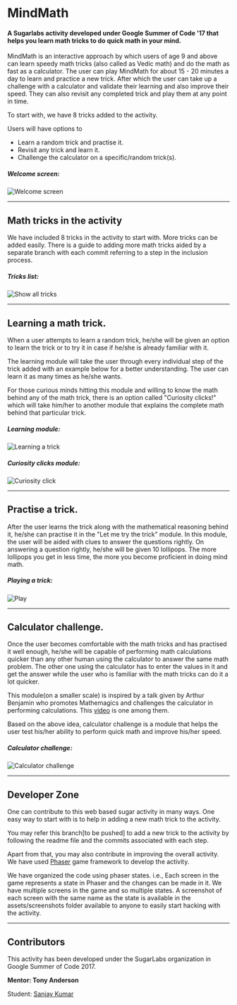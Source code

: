 # MindMath


#### A Sugarlabs activity developed under Google Summer of Code '17 that helps you learn math tricks to do quick math in your mind.

MindMath is an interactive approach by which users of age 9 and above can learn speedy math tricks (also called as Vedic math) and do the math as fast as a calculator. The user can play MindMath for about 15 - 20 minutes a day to learn and practice a new trick. After which the user can take up a challenge with a calculator and validate their learning and also improve their speed. They can also revisit any completed trick and play them at any point in time.

To start with, we have 8 tricks added to the activity.

Users will have options to 
* Learn a random trick and practise it.
* Revisit any trick and learn it.
* Challenge the calculator on a specific/random trick(s).

##### Welcome screen:

![Welcome screen](https://github.com/SanjayKumarr/MindMath/blob/master/assets/screenshots/Menu.png)

***

## Math tricks in the activity

We have included 8 tricks in the activity to start with. More tricks can be added easily. There is a guide to adding more math tricks aided by a separate branch with each commit referring to a step in the inclusion process.

##### Tricks list:

![Show all tricks](https://github.com/SanjayKumarr/MindMath/blob/master/assets/screenshots/TricksList.png)

***

## Learning a math trick.

When a user attempts to learn a random trick, he/she will be given an option to learn the trick or to try it in case if he/she is already familiar with it. 

The learning module will take the user through every individual step of the trick added with an example below for a better understanding. The user can learn it as many times as he/she wants.

For those curious minds hitting this module and willing to know the math behind any of the math trick, there is an option called "Curiosity clicks!" which will take him/her to another module that explains the complete math behind that particular trick.

##### Learning module:

![Learning a trick](https://github.com/SanjayKumarr/MindMath/blob/master/assets/screenshots/LearnTrick.png?raw=true)

##### Curiosity clicks module:

![Curiosity click](https://github.com/SanjayKumarr/MindMath/blob/master/assets/screenshots/CuriosityClick.png?raw=true)

***

## Practise a trick.

After the user learns the trick along with the mathematical reasoning behind it, he/she can practise it in the "Let me try the trick" module. In this module, the user will be aided with clues to answer the questions rightly. On answering a question rightly, he/she will be given 10 lollipops. The more lollipops you get in less time, the more you become proficient in doing mind math. 

##### Playing a trick:

![Play](https://github.com/SanjayKumarr/MindMath/blob/master/assets/screenshots/Play.png?raw=true)

***

## Calculator challenge.

Once the user becomes comfortable with the math tricks and has practised it well enough, he/she will be capable of performing math calculations quicker than any other human using the calculator to answer the same math problem. The other one using the calculator has to enter the values in it and get the answer while the user who is familiar with the math tricks can do it a lot quicker.

This module(on a smaller scale) is inspired by a talk given by Arthur Benjamin who promotes Mathemagics and challenges the calculator in performing calculations. This [video](https://www.youtube.com/watch?v=e4PTvXtz4GM&ab_channel=TEDxTalks) is one among them.

Based on the above idea, calculator challenge is a module that helps the user test his/her ability to perform quick math and improve his/her speed.

##### Calculator challenge:

![Calculator challenge](https://github.com/SanjayKumarr/MindMath/blob/master/assets/screenshots/CalcChallenge.png?raw=true)


***

## Developer Zone

One can contribute to this web based sugar activity in many ways. One easy way to start with is to help in adding a new math trick to the activity.

You may refer this branch[to be pushed] to add a new trick to the activity by following the readme file and the commits associated with each step.

Apart from that, you may also contribute in improving the overall activity. We have used [Phaser](https://phaser.io/) game framework to develop the activity.

We have organized the code using phaser states. i.e., Each screen in the game represents a state in Phaser and the changes can be made in it. We have multiple screens in the game and so multiple states. A screenshot of each screen with the same name as the state is available in the assets/screenshots folder available to anyone to easily start hacking with the activity.

***

## Contributors

This activity has been developed under the SugarLabs organization in Google Summer of Code 2017.

**Mentor: Tony Anderson**

Student: [Sanjay Kumar](https://github.com/SanjayKumarr/)











